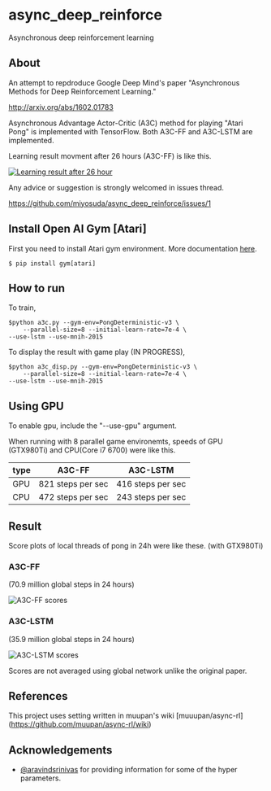 # async_deep_reinforce

Asynchronous deep reinforcement learning

## About

An attempt to repdroduce Google Deep Mind's paper "Asynchronous Methods for Deep Reinforcement Learning."

http://arxiv.org/abs/1602.01783

Asynchronous Advantage Actor-Critic (A3C) method for playing "Atari Pong" is implemented with TensorFlow.
Both A3C-FF and A3C-LSTM are implemented.

Learning result movment after 26 hours (A3C-FF) is like this.

[![Learning result after 26 hour](http://narr.jp/private/miyoshi/deep_learning/a3c_preview_image.jpg)](https://youtu.be/ZU71YdAedZs)

Any advice or suggestion is strongly welcomed in issues thread.

https://github.com/miyosuda/async_deep_reinforce/issues/1

## Install Open AI Gym [Atari]

First you need to install Atari gym environment. More documentation [here](https://github.com/openai/gym).

    $ pip install gym[atari]

## How to run

To train,

    $python a3c.py --gym-env=PongDeterministic-v3 \
        --parallel-size=8 --initial-learn-rate=7e-4 \
	--use-lstm --use-mnih-2015

To display the result with game play (IN PROGRESS),

    $python a3c_disp.py --gym-env=PongDeterministic-v3 \
        --parallel-size=8 --initial-learn-rate=7e-4 \
	--use-lstm --use-mnih-2015

## Using GPU
To enable gpu, include the "--use-gpu" argument.

When running with 8 parallel game environemts, speeds of GPU (GTX980Ti) and CPU(Core i7 6700) were like this.

|type | A3C-FF            |A3C-LSTM          |
|-----|-------------------|------------------|
| GPU | 821 steps per sec |416 steps per sec |
| CPU | 472 steps per sec |243 steps per sec |


## Result
Score plots of local threads of pong in 24h were like these. (with GTX980Ti)

### A3C-FF 
(70.9 million global steps in 24 hours)

![A3C-FF scores](https://github.com/miyosuda/async_deep_reinforce/blob/master/docs/graph_24h.png)

### A3C-LSTM 
(35.9 million global steps in 24 hours)

![A3C-LSTM scores](https://github.com/miyosuda/async_deep_reinforce/blob/master/docs/graph_24h_lstm.png)

Scores are not averaged using global network unlike the original paper.

## References

This project uses setting written in muupan's wiki [muuupan/async-rl] (https://github.com/muupan/async-rl/wiki)


## Acknowledgements

- [@aravindsrinivas](https://github.com/aravindsrinivas) for providing information for some of the hyper parameters.

